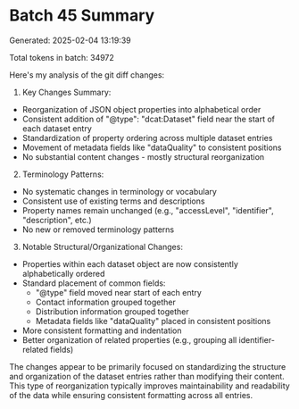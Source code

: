 # Batch 45 Summary

Generated: 2025-02-04 13:19:39

Total tokens in batch: 34972

Here's my analysis of the git diff changes:

1. Key Changes Summary:
- Reorganization of JSON object properties into alphabetical order
- Consistent addition of "@type": "dcat:Dataset" field near the start of each dataset entry
- Standardization of property ordering across multiple dataset entries
- Movement of metadata fields like "dataQuality" to consistent positions
- No substantial content changes - mostly structural reorganization

2. Terminology Patterns:
- No systematic changes in terminology or vocabulary
- Consistent use of existing terms and descriptions
- Property names remain unchanged (e.g., "accessLevel", "identifier", "description", etc.)
- No new or removed terminology patterns

3. Notable Structural/Organizational Changes:
- Properties within each dataset object are now consistently alphabetically ordered
- Standard placement of common fields:
  - "@type" field moved near start of each entry
  - Contact information grouped together
  - Distribution information grouped together
  - Metadata fields like "dataQuality" placed in consistent positions
- More consistent formatting and indentation
- Better organization of related properties (e.g., grouping all identifier-related fields)

The changes appear to be primarily focused on standardizing the structure and organization of the dataset entries rather than modifying their content. This type of reorganization typically improves maintainability and readability of the data while ensuring consistent formatting across all entries.